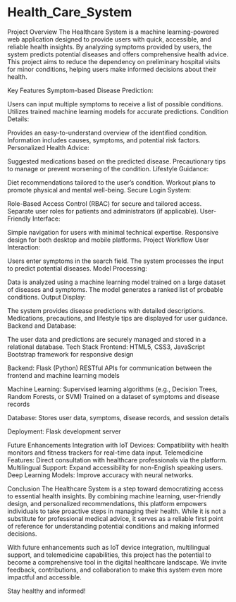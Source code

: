 # Health_Care_System
 
Project Overview
The Healthcare System is a machine learning-powered web application designed to provide users with quick, accessible, and reliable health insights. By analyzing symptoms provided by users, the system predicts potential diseases and offers comprehensive health advice. This project aims to reduce the dependency on preliminary hospital visits for minor conditions, helping users make informed decisions about their health.

Key Features
Symptom-based Disease Prediction:

Users can input multiple symptoms to receive a list of possible conditions.
Utilizes trained machine learning models for accurate predictions.
Condition Details:

Provides an easy-to-understand overview of the identified condition.
Information includes causes, symptoms, and potential risk factors.
Personalized Health Advice:

Suggested medications based on the predicted disease.
Precautionary tips to manage or prevent worsening of the condition.
Lifestyle Guidance:

Diet recommendations tailored to the user’s condition.
Workout plans to promote physical and mental well-being.
Secure Login System:

Role-Based Access Control (RBAC) for secure and tailored access.
Separate user roles for patients and administrators (if applicable).
User-Friendly Interface:

Simple navigation for users with minimal technical expertise.
Responsive design for both desktop and mobile platforms.
Project Workflow
User Interaction:

Users enter symptoms in the search field.
The system processes the input to predict potential diseases.
Model Processing:

Data is analyzed using a machine learning model trained on a large dataset of diseases and symptoms.
The model generates a ranked list of probable conditions.
Output Display:

The system provides disease predictions with detailed descriptions.
Medications, precautions, and lifestyle tips are displayed for user guidance.
Backend and Database:

The user data and predictions are securely managed and stored in a relational database.
Tech Stack
Frontend:
HTML5, CSS3, JavaScript
Bootstrap framework for responsive design

Backend:
Flask (Python)
RESTful APIs for communication between the frontend and machine learning models

Machine Learning:
Supervised learning algorithms (e.g., Decision Trees, Random Forests, or SVM)
Trained on a dataset of symptoms and disease records

Database:
Stores user data, symptoms, disease records, and session details

Deployment:
Flask development server

Future Enhancements
Integration with IoT Devices: Compatibility with health monitors and fitness trackers for real-time data input.
Telemedicine Features: Direct consultation with healthcare professionals via the platform.
Multilingual Support: Expand accessibility for non-English speaking users.
Deep Learning Models: Improve accuracy with neural networks.

Conclusion
The Healthcare System is a step toward democratizing access to essential health insights. By combining machine learning, user-friendly design, and personalized recommendations, this platform empowers individuals to take proactive steps in managing their health. While it is not a substitute for professional medical advice, it serves as a reliable first point of reference for understanding potential conditions and making informed decisions.

With future enhancements such as IoT device integration, multilingual support, and telemedicine capabilities, this project has the potential to become a comprehensive tool in the digital healthcare landscape. We invite feedback, contributions, and collaboration to make this system even more impactful and accessible.

Stay healthy and informed!
